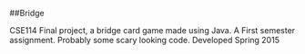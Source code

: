 ##Bridge

CSE114 Final project, a bridge card game made using Java. 
A First semester assignment. Probably some scary looking code.
Developed Spring 2015
